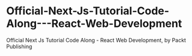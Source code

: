 # Official-Next-Js-Tutorial-Code-Along---React-Web-Development
Official Next Js Tutorial Code Along - React Web Development, by Packt Publishing
